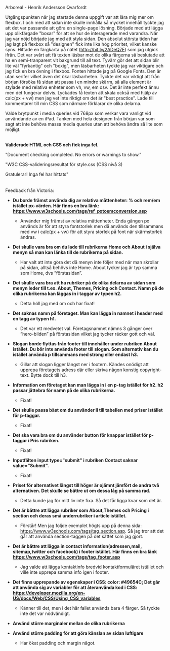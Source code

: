 Arboreal - Henrik Andersson Qvarfordt

Utgångspunkten när jag startade denna uppgift var att lära mig mer om flexbox. I och med att sidan inte skulle innhålla så mycket innehåll
tyckte jag att det var passande att göra en single-page lösning.
Började med att lägga upp olikfärgade "boxar"  för att se hur de interagerade med varandra. När jag var nöjd började jag med att styla sidan.
Den absolut största tiden har jag lagt på flexbox så "designen" fick inte lika hög prioritet, vilket kanske syns.
Hittade en färgkarta på nätet (http://bit.ly/2ADeQ7E) som jag utgick ifrån. Det var svårt att få texten läsbar mot de olika färgerna så
beslutade att ha en semi-tranparent vit bakgrund till all text. Tyvärr gör det att sidan blir lite väl "fyrkantig" och "boxig", men läsbarheten tyckte jag
var viktigare och jag fick en bra övning i flexbox.
Fonten hittade jag på Google Fonts. Den är utan serifer vilket även det ökar läsbarheten. 
Tyckte det var viktigt att från början försöka få sidan att passa i en mindre skärm, så alla element är stylade med relativa enheter som vh, vw, em osv.
Det är inte perfekt ännu men det fungerar delvis. Lyckades få texten att skala också med hjälp av calc(px + vw) men jag vet inte riktigt om det 
är "best practice".
Lade till kommentarer till min CSS som närmare förklarar de olika delarna.

Valde brytpunkt i media queries vid 768px som verkar vara vanligt vid användande av en iPad. Tanken med hela designen från början var som sagt att inte behöva massa media queries utan att behöva ändra så lite som möjligt.

<br>
<b>Validerade HTML och CSS och fick inga fel.</b>


"Document checking completed. No errors or warnings to show."


"W3C CSS-valideringsresultat för style.css (CSS nivå 3)

Gratulerar! Inga fel har hittats"
<br>
<br>
<br>
Feedback från Victoria:

- <b>Du borde främst använda dig av relativa måttenheter: % och rem/em istället px-värden. Här finns en bra länk: 
https://www.w3schools.com/tags/ref_pxtoemconversion.asp</b>
	- Använder mig främst av relativa måttenheter. Enda gången px används är för att styra fontstorlek men då används den tillsammans med vw i calc(px + vw) för att styra storlek på font när skärmstorlek ändras.

- <b>Det skulle vara bra om du lade till rubrikerna Home och About i själva menyn så man kan länka till de rubrikerna på sidan.</b>
	- Har valt att inte göra det då menyn inte följer med när man skrollar på sidan, alltså behövs inte Home. About tycker jag är typ samma som Home, dvs ”förstasidan”.

- <b>Det skulle vara bra att ha rubriker på de olika delarna av sidan som menyn leder till t.ex. About, Themes, Pricing och Contact. Namn på de olika rubrikerna kan läggas in i taggar av typen h2.</b>
	- Detta höll jag med om och har fixat! 

- <b>Det saknas namn på företaget. Man kan lägga in namnet i header med en tagg av typen h1.</b>
	- Det var ett medvetet val. Företagsnamnet nämns 3 gånger över ”hero-bilden” på förstasidan vilket jag tycker räcker gott och väl.

- <b>Slogan borde flyttas från footer till innehåller under rubriken About istället. Du bör inte använda footer till slogan. Som alternativ kan du istället använda p tillsammans med strong eller endast h3.</b>
	- Gillar att slogan ligger längst ner i footern. Kändes onödigt att upprepa företagets adress där eller skriva någon konstig copyright-text. Bytte dock till h3.

- <b>Information om företaget kan man lägga in i en p-tag istället för h2. h2 passar jättebra för namn på de olika rubrikerna.</b> 
	- Fixat!

- <b>Det skulle passa bäst om du använder li till tabellen med priser istället för p-taggar.</b>
	- Fixat!

- <b>Det ska vara bra om du använder button för knappar istället för p-taggar i Pris rubriken.</b>
	- Fixat!

- <b>Inputfälten input type="submit"  i rubriken Contact saknar value="Submit".</b>
	- Fixat!

- <b>Priset för alternativet längst till höger är ojämnt jämfört de andra två alternativen. Det skulle se bättre ut om dessa låg på samma rad.</b>
	- Detta kunde jag för mitt liv inte fixa. Så det får ligga kvar som det är.

- <b>Det är bättre att lägga rubriker som About,Themes och Pricing i section och deras små underrubriker i article istället.</b> 
	- Förstår! Men jag följde exemplet högts upp på denna sida: https://www.w3schools.com/tags/tag_section.asp. Så jag tror att det går att använda section-taggen på det sättet som jag gjort.

- <b>Det är bättre att lägga in contact information(adressen,mail, sitemap,twitter och facebook) i footer istället. Här finns en bra länk https://www.w3schools.com/tags/tag_footer.asp</b>
	- Jag valde att lägga kontaktinfo bredvid kontaktformuläret istället och ville inte upprepa samma info igen i footer. 

- <b>Det finns upprepande av egenskaper i CSS: color: #49654C; Det går att använda sig av variabler för att återanvända kod i CSS: 
https://developer.mozilla.org/en-US/docs/Web/CSS/Using_CSS_variables</b>
	- Känner till det, men i det här fallet används bara 4 färger. Så tyckte inte det var nödvändigt.

- <b>Använd större marginaler mellan de olika rubrikerna 
- Använd större padding för att göra känslan av sidan luftigare</b>  
	- Har ökat padding och margin något.
